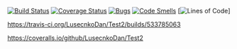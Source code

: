 [![Build Status](https://travis-ci.org/LusecnkoDan/Test2.svg?branch=master)](https://travis-ci.org/LusecnkoDan/Test2)
[![Coverage Status](https://coveralls.io/repos/github/LusecnkoDan/Test2/badge.svg?branch=master)](https://coveralls.io/github/LusecnkoDan/Test2?branch=master)
[![Bugs](https://sonarcloud.io/api/project_badges/measure?project=LusecnkoDan_Test2&metric=bugs)](https://sonarcloud.io/dashboard?id=LusecnkoDan_Test2)
[![Code Smells](https://sonarcloud.io/api/project_badges/measure?project=LusecnkoDan_Test2&metric=code_smells)](https://sonarcloud.io/dashboard?id=LusecnkoDan_Test2)
[![Lines of Code](https://sonarcloud.io/api/project_badges/measure?project=LusecnkoDan_Test2&metric=ncloc)]

https://travis-ci.org/LusecnkoDan/Test2/builds/533785063

https://coveralls.io/github/LusecnkoDan/Test2


